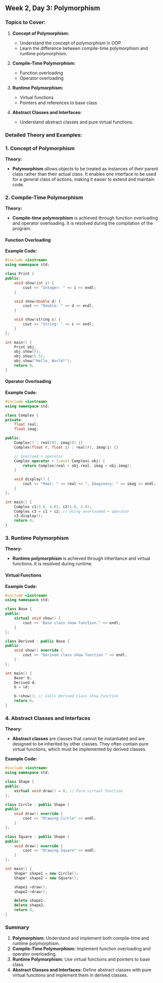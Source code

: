 ## Week 2, Day 3: Polymorphism

### Topics to Cover:
1. **Concept of Polymorphism:**
    - Understand the concept of polymorphism in OOP.
    - Learn the difference between compile-time polymorphism and runtime polymorphism.

2. **Compile-Time Polymorphism:**
    - Function overloading
    - Operator overloading

3. **Runtime Polymorphism:**
    - Virtual functions
    - Pointers and references to base class

4. **Abstract Classes and Interfaces:**
    - Understand abstract classes and pure virtual functions.

### Detailed Theory and Examples:

### 1. Concept of Polymorphism

**Theory:**
- **Polymorphism** allows objects to be treated as instances of their parent class rather than their actual class. It enables one interface to be used for a general class of actions, making it easier to extend and maintain code.

### 2. Compile-Time Polymorphism

**Theory:**
- **Compile-time polymorphism** is achieved through function overloading and operator overloading. It is resolved during the compilation of the program.

#### Function Overloading

**Example Code:**
```cpp
#include <iostream>
using namespace std;

class Print {
public:
    void show(int i) {
        cout << "Integer: " << i << endl;
    }

    void show(double d) {
        cout << "Double: " << d << endl;
    }

    void show(string s) {
        cout << "String: " << s << endl;
    }
};

int main() {
    Print obj;
    obj.show(5);
    obj.show(5.5);
    obj.show("Hello, World!");
    return 0;
}
```

#### Operator Overloading

**Example Code:**
```cpp
#include <iostream>
using namespace std;

class Complex {
private:
    float real;
    float imag;

public:
    Complex() : real(0), imag(0) {}
    Complex(float r, float i) : real(r), imag(i) {}

    // Overload + operator
    Complex operator + (const Complex& obj) {
        return Complex(real + obj.real, imag + obj.imag);
    }

    void display() {
        cout << "Real: " << real << ", Imaginary: " << imag << endl;
    }
};

int main() {
    Complex c1(3.0, 4.0), c2(1.0, 2.0);
    Complex c3 = c1 + c2; // Using overloaded + operator
    c3.display();
    return 0;
}
```

### 3. Runtime Polymorphism

**Theory:**
- **Runtime polymorphism** is achieved through inheritance and virtual functions. It is resolved during runtime.

#### Virtual Functions

**Example Code:**
```cpp
#include <iostream>
using namespace std;

class Base {
public:
    virtual void show() {
        cout << "Base class show function." << endl;
    }
};

class Derived : public Base {
public:
    void show() override {
        cout << "Derived class show function." << endl;
    }
};

int main() {
    Base* b;
    Derived d;
    b = &d;

    b->show(); // Calls Derived class show function
    return 0;
}
```

### 4. Abstract Classes and Interfaces

**Theory:**
- **Abstract classes** are classes that cannot be instantiated and are designed to be inherited by other classes. They often contain pure virtual functions, which must be implemented by derived classes.

**Example Code:**
```cpp
#include <iostream>
using namespace std;

class Shape {
public:
    virtual void draw() = 0; // Pure virtual function
};

class Circle : public Shape {
public:
    void draw() override {
        cout << "Drawing Circle" << endl;
    }
};

class Square : public Shape {
public:
    void draw() override {
        cout << "Drawing Square" << endl;
    }
};

int main() {
    Shape* shape1 = new Circle();
    Shape* shape2 = new Square();

    shape1->draw();
    shape2->draw();

    delete shape1;
    delete shape2;
    return 0;
}
```

### Summary

1. **Polymorphism:** Understand and implement both compile-time and runtime polymorphism.
2. **Compile-Time Polymorphism:** Implement function overloading and operator overloading.
3. **Runtime Polymorphism:** Use virtual functions and pointers to base class.
4. **Abstract Classes and Interfaces:** Define abstract classes with pure virtual functions and implement them in derived classes.